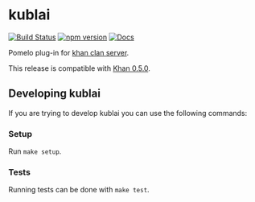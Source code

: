 # kublai
[![Build Status](https://travis-ci.org/topfreegames/khan.svg?branch=master)](https://travis-ci.org/topfreegames/khan)
[![npm version](https://badge.fury.io/js/kublai-plugin.svg)](https://badge.fury.io/js/kublai-plugin)
[![Docs](https://readthedocs.org/projects/kublai/badge/?version=latest)](http://kublai.readthedocs.io/en/latest/)

Pomelo plug-in for [khan clan server](https://github.com/topfreegames/khan).

This release is compatible with [Khan 0.5.0](https://github.com/topfreegames/khan/releases/tag/0.5.0).

## Developing kublai

If you are trying to develop kublai you can use the following commands:

### Setup

Run `make setup`.

### Tests

Running tests can be done with `make test`.
